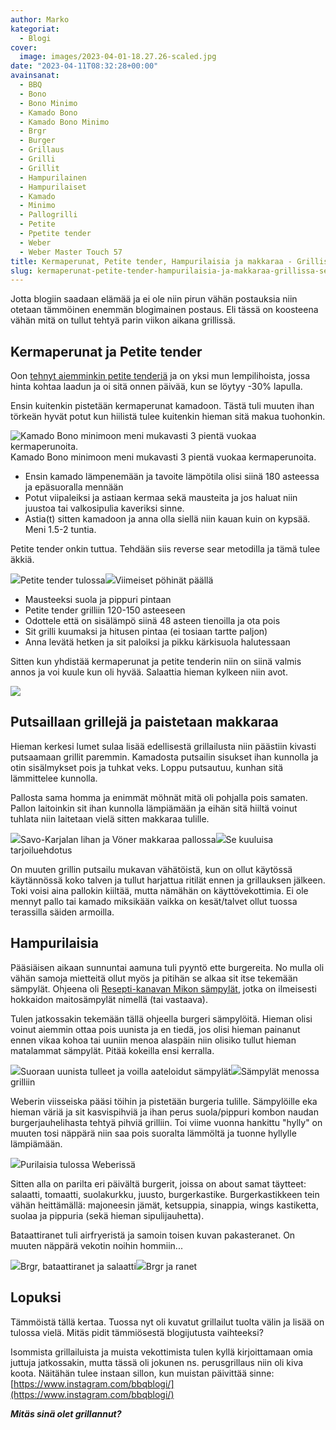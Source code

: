 ```yaml
---
author: Marko
kategoriat:
  - Blogi
cover:
  image: images/2023-04-01-18.27.26-scaled.jpg
date: "2023-04-11T08:32:28+00:00"
avainsanat:
  - BBQ
  - Bono
  - Bono Minimo
  - Kamado Bono
  - Kamado Bono Minimo
  - Brgr
  - Burger
  - Grillaus
  - Grilli
  - Grillit
  - Hampurilainen
  - Hampurilaiset
  - Kamado
  - Minimo
  - Pallogrilli
  - Petite
  - Ppetite tender
  - Weber
  - Weber Master Touch 57
title: Kermaperunat, Petite tender, Hampurilaisia ja makkaraa - Grillissä sekä kamadossa
slug: kermaperunat-petite-tender-hampurilaisia-ja-makkaraa-grillissa-seka-kamadossa
---
```

Jotta blogiin saadaan elämää ja ei ole niin pirun vähän postauksia niin otetaan tämmöinen enemmän blogimainen postaus. Eli tässä on koosteena vähän mitä on tullut tehtyä parin viikon aikana grillissä.

## Kermaperunat ja Petite tender

Oon [tehnyt aiemminkin petite tenderiä](/tehdaan-ensimmaista-kertaa-petite-tender/) ja on yksi mun lempilihoista, jossa hinta kohtaa laadun ja oi sitä onnen päivää, kun se löytyy -30% lapulla.

Ensin kuitenkin pistetään kermaperunat kamadoon. Tästä tuli muuten ihan törkeän hyvät potut kun hiilistä tulee kuitenkin hieman sitä makua tuohonkin.

![Kamado Bono minimoon meni mukavasti 3 pientä vuokaa kermaperunoita.](images/2023-04-01-16.09.25.jpg)Kamado Bono minimoon meni mukavasti 3 pientä vuokaa kermaperunoita.

- Ensin kamado lämpenemään ja tavoite lämpötila olisi siinä 180 asteessa ja epäsuoralla mennään
- Potut viipaleiksi ja astiaan kermaa sekä mausteita ja jos haluat niin juustoa tai valkosipulia kaveriksi sinne.
- Astia(t) sitten kamadoon ja anna olla siellä niin kauan kuin on kypsää. Meni 1.5-2 tuntia.

Petite tender onkin tuttua. Tehdään siis reverse sear metodilla ja tämä tulee äkkiä.

![](images/2023-04-01-17.52.42.jpg)Petite tender tulossa![](images/2023-04-01-18.14.58.jpg)Viimeiset pöhinät päällä

- Mausteeksi suola ja pippuri pintaan
- Petite tender grilliin 120-150 asteeseen
- Odottele että on sisälämpö siinä 48 asteen tienoilla ja ota pois
- Sit grilli kuumaksi ja hitusen pintaa (ei tosiaan tartte paljon)
- Anna levätä hetken ja sit paloiksi ja pikku kärkisuola halutessaan

Sitten kun yhdistää kermaperunat ja petite tenderin niin on siinä valmis annos ja voi kuule kun oli hyvää. Salaattia hieman kylkeen niin avot.

![](images/2023-04-01-18.27.26.jpg)

## Putsaillaan grillejä ja paistetaan makkaraa

Hieman kerkesi lumet sulaa lisää edellisestä grillailusta niin päästiin kivasti putsaamaan grillit paremmin. Kamadosta putsailin sisukset ihan kunnolla ja otin sisälmykset pois ja tuhkat veks. Loppu putsautuu, kunhan sitä lämmittelee kunnolla.

Pallosta sama homma ja enimmät möhnät mitä oli pohjalla pois samaten. Pallon laitoinkin sit ihan kunnolla lämpiämään ja eihän sitä hiiltä voinut tuhlata niin laitetaan vielä sitten makkaraa tulille.

![](images/2023-04-08-18.33.59.jpg)Savo-Karjalan lihan ja Vöner makkaraa pallossa![](images/2023-04-08-18.39.55.jpg)Se kuuluisa tarjoiluehdotus

On muuten grillin putsailu mukavan vähätöistä, kun on ollut käytössä käytännössä koko talven ja tullut harjattua ritilät ennen ja grillauksen jälkeen. Toki voisi aina pallokin kiiltää, mutta nämähän on käyttövekottimia. Ei ole mennyt pallo tai kamado miksikään vaikka on kesät/talvet ollut tuossa terassilla säiden armoilla.

## Hampurilaisia

Pääsiäisen aikaan sunnuntai aamuna tuli pyyntö ette burgereita. No mulla oli vähän samoja mietteitä ollut myös ja pitihän se alkaa sit itse tekemään sämpylät. Ohjeena oli [Resepti-kanavan Mikon sämpylät](https://youtu.be/7vsr1Zgfx7U), jotka on ilmeisesti hokkaidon maitosämpylät nimellä (tai vastaava).

Tulen jatkossakin tekemään tällä ohjeella burgeri sämpylöitä. Hieman olisi voinut aiemmin ottaa pois uunista ja en tiedä, jos olisi hieman painanut ennen vikaa kohoa tai uuniin menoa alaspäin niin olisiko tullut hieman matalammat sämpylät. Pitää kokeilla ensi kerralla.

![](images/2023-04-09-15.36.07.jpg)Suoraan uunista tulleet ja voilla aateloidut sämpylät![](images/2023-04-09-17.27.07.jpg)Sämpylät menossa grilliin

Weberin viisseiska pääsi töihin ja pistetään burgeria tulille. Sämpylöille eka hieman väriä ja sit kasvispihviä ja ihan perus suola/pippuri kombon naudan burgerjauhelihasta tehtyä pihviä grilliin. Toi viime vuonna hankittu "hylly" on muuten tosi näppärä niin saa pois suoralta lämmöltä ja tuonne hyllylle lämpiämään.

![](images/2023-04-09-18.02.47.jpg)Purilaisia tulossa Weberissä

Sitten alla on parilta eri päivältä burgerit, joissa on about samat täytteet: salaatti, tomaatti, suolakurkku, juusto, burgerkastike. Burgerkastikkeen tein vähän heittämällä: majoneesin jämät, ketsuppia, sinappia, wings kastiketta, suolaa ja pippuria (sekä hieman sipulijauhetta).

Bataattiranet tuli airfryeristä ja samoin toisen kuvan pakasteranet. On muuten näppärä vekotin noihin hommiin...

![](images/2023-04-09-18.13.13.jpg)Brgr, bataattiranet ja salaatti![](images/2023-04-10-12.21.53.jpg)Brgr ja ranet

## Lopuksi

Tämmöistä tällä kertaa. Tuossa nyt oli kuvatut grillailut tuolta välin ja lisää on tulossa vielä. Mitäs pidit tämmiösestä blogijutusta vaihteeksi?

Isommista grillailuista ja muista vekottimista tulen kyllä kirjoittamaan omia juttuja jatkossakin, mutta tässä oli jokunen ns. perusgrillaus niin oli kiva koota. Näitähän tulee instaan sillon, kun muistan päivittää sinne: [https://www.instagram.com/bbqblogi/](https://www.instagram.com/bbqblogi/)

**_Mitäs sinä olet grillannut?_**
